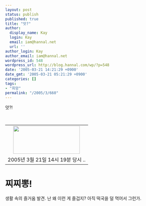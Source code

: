 ```yaml
---
layout: post
status: publish
published: true
title: "앗?"
author:
  display_name: Kay
  login: Kay
  email: iam@hannal.net
  url: ''
author_login: Kay
author_email: iam@hannal.net
wordpress_id: 548
wordpress_url: http://blog.hannal.com/wp/?p=548
date: '2005-03-21 14:21:29 +0900'
date_gmt: '2005-03-21 05:21:29 +0900'
categories: []
tags:
- "희망"
permalink: "/2005/3/660"
---
```

<p>앗?!</p>
<p><center><br />
<table>
<tr>
<td><center><img src="http://blog.hannal.com/tt-attach/0321/050321141917954842/354643.gif" width="215" height="90"></center></td>
</tr>
<tr>
<td class="centerphoto"> 2005년 3월 21일 14시 19분 당시 ..</td>
</tr>
</table>
<p></center></p>
<h1>찌찌뽕!</h1>
<p>
생활 속의 즐거움 발견. 난 왜 이런 게 즐겁지? 아직 떡국을 덜 먹어서 그런가.</p>
